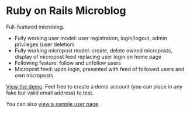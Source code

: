 # Ruby on Rails Microblog

Full-featured microblog. 

 * Fully working user model: user registration, login/logout, admin privileges (user deletion)
 * Fully working micropost model: create, delete owned microposts, display of micropost feed replacing user login on home page
 * Following feature: follow and unfollow users
 * Micropost feed: upon login, presented with feed of followed users and own microposts

[View the demo](https://amicroblog.herokuapp.com). Feel free to create a demo account (you can place in any fake but valid email address) to test.

You can also [view a sample user page](https://amicroblog.herokuapp.com/users/2).
